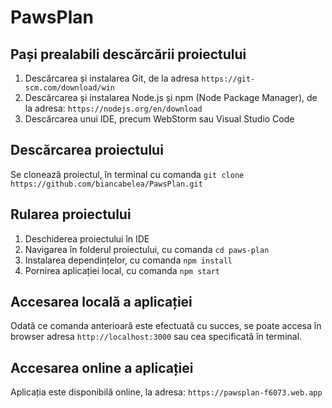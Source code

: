 # PawsPlan
## Pași prealabili descărcării proiectului
1. Descărcarea și instalarea Git, de la adresa `https://git-scm.com/download/win`
2. Descărcarea și instalarea Node.js și npm (Node Package Manager), de la adresa: `https://nodejs.org/en/download`
3. Descărcarea unui IDE, precum WebStorm sau Visual Studio Code

## Descărcarea proiectului
Se clonează proiectul, în terminal cu comanda `git clone https://github.com/biancabelea/PawsPlan.git`

## Rularea proiectului
1. Deschiderea proiectului în IDE
2. Navigarea în folderul proiectului, cu comanda `cd paws-plan`
3. Instalarea dependințelor, cu comanda `npm install`
4. Pornirea aplicației local, cu comanda `npm start`

## Accesarea locală a aplicației
Odată ce comanda anterioară este efectuată cu succes, se poate accesa în browser adresa `http://localhost:3000` sau cea specificată în terminal.

## Accesarea online a aplicației
Aplicația este disponibilă online, la adresa: `https://pawsplan-f6073.web.app`
